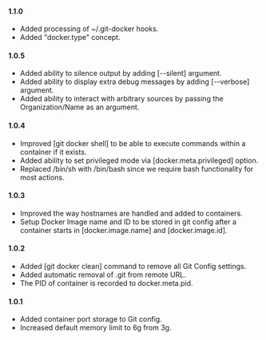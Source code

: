 #### 1.1.0
* Added processing of ~/.git-docker hooks.
* Added "docker.type" concept.

#### 1.0.5
* Added ability to silence output by adding [--silent] argument.
* Added ability to display extra debug messages by adding [--verbose] argument.
* Added ability to interact with arbitrary sources by passing the Organization/Name as an argument.

#### 1.0.4
* Improved [git docker shell] to be able to execute commands within a container if it exists.
* Added ability to set privileged mode via [docker.meta.privileged] option.
* Replaced /bin/sh with /bin/bash since we require bash functionality for most actions.

#### 1.0.3
* Improved the way hostnames are handled and added to containers. 
* Setup Docker Image name and ID to be stored in git config after a container starts in [docker.image.name] and [docker.image.id].

#### 1.0.2
* Added [git docker clean] command to remove all Git Config settings.
* Added automatic removal of .git from remote URL.
* The PID of container is recorded to docker.meta.pid.

#### 1.0.1
* Added container port storage to Git config.
* Increased default memory limit to 6g from 3g.